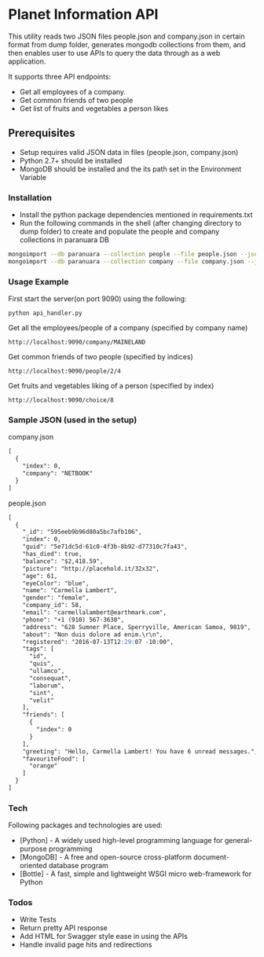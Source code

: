 # Planet Information API

This utility reads two JSON files people.json and company.json in certain format from dump folder, generates mongodb collections from them, and then enables user to use APIs to query the data through as a web application.

It supports three API endpoints:
  - Get all employees of a company.
  - Get common friends of two people
  - Get list of fruits and vegetables a person likes

## Prerequisites

* Setup requires valid JSON data in files (people.json, company.json)
* Python 2.7+ should be installed
* MongoDB should be installed and the its path set in the Environment Variable

### Installation

* Install the python package dependencies mentioned in requirements.txt
* Run the following commands in the shell (after changing directory to dump folder) to create and populate the people and company collections in paranuara DB
```bash
mongoimport --db paranuara --collection people --file people.json --jsonArray
mongoimport --db paranuara --collection company --file company.json --jsonArray
```
### Usage Example

First start the server(on port 9090) using the following:
```
python api_handler.py
```

Get all the employees/people of a company (specified by company name)
```
http://localhost:9090/company/MAINELAND
```

Get common friends of two people (specified by indices)
```
http://localhost:9090/people/2/4
```

Get fruits and vegetables liking of a person (specified by index)
```
http://localhost:9090/choice/8
```

### Sample JSON (used in the setup)

company.json

```markdown
[
  {
    "index": 0,
    "company": "NETBOOK"
  }
]
```
people.json

```markdown
[
  {
    "_id": "595eeb9b96d80a5bc7afb106",
    "index": 0,
    "guid": "5e71dc5d-61c0-4f3b-8b92-d77310c7fa43",
    "has_died": true,
    "balance": "$2,418.59",
    "picture": "http://placehold.it/32x32",
    "age": 61,
    "eyeColor": "blue",
    "name": "Carmella Lambert",
    "gender": "female",
    "company_id": 58,
    "email": "carmellalambert@earthmark.com",
    "phone": "+1 (910) 567-3630",
    "address": "628 Sumner Place, Sperryville, American Samoa, 9819",
    "about": "Non duis dolore ad enim.\r\n",
    "registered": "2016-07-13T12:29:07 -10:00",
    "tags": [
      "id",
      "quis",
      "ullamco",
      "consequat",
      "laborum",
      "sint",
      "velit"
    ],
    "friends": [
      {
        "index": 0
      }
    ],
    "greeting": "Hello, Carmella Lambert! You have 6 unread messages.",
    "favouriteFood": [
      "orange"
    ]
  }
]
```

### Tech

Following packages and technologies are used:
* [Python] -  A widely used high-level programming language for general-purpose programming
* [MongoDB] - A free and open-source cross-platform document-oriented database program
* [Bottle] - A fast, simple and lightweight WSGI micro web-framework for Python

### Todos

 - Write Tests
 - Return pretty API response
 - Add HTML for Swagger style ease in using the APIs
 - Handle invalid page hits and redirections